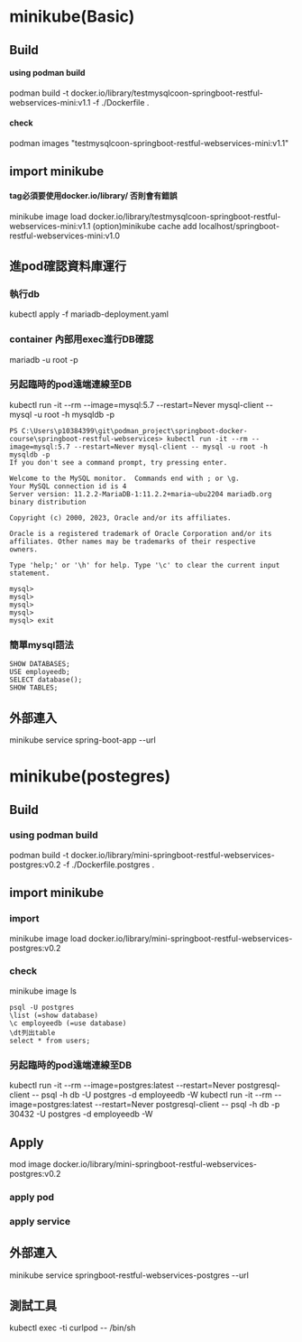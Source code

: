 # minikube(Basic)
## Build
#### using podman build
podman build -t docker.io/library/testmysqlcoon-springboot-restful-webservices-mini:v1.1 -f ./Dockerfile .
#### check
podman images "testmysqlcoon-springboot-restful-webservices-mini:v1.1"

## import minikube
#### tag必須要使用docker.io/library/ 否則會有錯誤
minikube image load docker.io/library/testmysqlcoon-springboot-restful-webservices-mini:v1.1
(option)minikube cache add localhost/springboot-restful-webservices-mini:v1.0


## 進pod確認資料庫運行
### 執行db
kubectl apply -f mariadb-deployment.yaml
### container 內部用exec進行DB確認
mariadb -u root -p 

### 另起臨時的pod遠端連線至DB
kubectl run -it --rm --image=mysql:5.7 --restart=Never mysql-client -- mysql -u root -h mysqldb -p

```
PS C:\Users\p10384399\git\podman_project\springboot-docker-course\springboot-restful-webservices> kubectl run -it --rm --image=mysql:5.7 --restart=Never mysql-client -- mysql -u root -h mysqldb -p
If you don't see a command prompt, try pressing enter.

Welcome to the MySQL monitor.  Commands end with ; or \g.
Your MySQL connection id is 4
Server version: 11.2.2-MariaDB-1:11.2.2+maria~ubu2204 mariadb.org binary distribution

Copyright (c) 2000, 2023, Oracle and/or its affiliates.

Oracle is a registered trademark of Oracle Corporation and/or its
affiliates. Other names may be trademarks of their respective
owners.

Type 'help;' or '\h' for help. Type '\c' to clear the current input statement.

mysql>
mysql>
mysql>
mysql>
mysql> exit
```


### 簡單mysql語法
```
SHOW DATABASES;
USE employeedb;
SELECT database();
SHOW TABLES;
```
## 外部連入
minikube service spring-boot-app --url


# minikube(postegres)
## Build
### using podman build
podman build -t docker.io/library/mini-springboot-restful-webservices-postgres:v0.2 -f ./Dockerfile.postgres .

## import minikube
### import
minikube image load docker.io/library/mini-springboot-restful-webservices-postgres:v0.2
### check
minikube image ls


```
psql -U postgres
\list (=show database)
\c employeedb (=use database)
\dt列出table
select * from users;
```

### 另起臨時的pod遠端連線至DB
kubectl run -it --rm --image=postgres:latest --restart=Never postgresql-client -- psql -h db -U postgres -d employeedb -W
kubectl run -it --rm --image=postgres:latest --restart=Never postgresql-client -- psql -h db -p 30432 -U postgres -d employeedb -W

## Apply
mod image docker.io/library/mini-springboot-restful-webservices-postgres:v0.2

### apply pod

### apply service 

## 外部連入
minikube service springboot-restful-webservices-postgres --url

## 測試工具
kubectl exec -ti curlpod -- /bin/sh